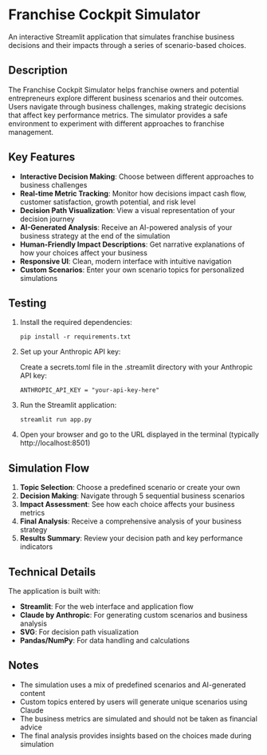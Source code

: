 # Franchise Cockpit Simulator

An interactive Streamlit application that simulates franchise business decisions and their impacts through a series of scenario-based choices.

## Description

The Franchise Cockpit Simulator helps franchise owners and potential entrepreneurs explore different business scenarios and their outcomes. Users navigate through business challenges, making strategic decisions that affect key performance metrics. The simulator provides a safe environment to experiment with different approaches to franchise management.

## Key Features

- **Interactive Decision Making**: Choose between different approaches to business challenges
- **Real-time Metric Tracking**: Monitor how decisions impact cash flow, customer satisfaction, growth potential, and risk level
- **Decision Path Visualization**: View a visual representation of your decision journey
- **AI-Generated Analysis**: Receive an AI-powered analysis of your business strategy at the end of the simulation
- **Human-Friendly Impact Descriptions**: Get narrative explanations of how your choices affect your business
- **Responsive UI**: Clean, modern interface with intuitive navigation
- **Custom Scenarios**: Enter your own scenario topics for personalized simulations

## Testing

1. Install the required dependencies:

   ```
   pip install -r requirements.txt
   ```

2. Set up your Anthropic API key:

   Create a secrets.toml file in the .streamlit directory with your Anthropic API key:

   ```
   ANTHROPIC_API_KEY = "your-api-key-here"
   ```

3. Run the Streamlit application:

   ```
   streamlit run app.py
   ```

4. Open your browser and go to the URL displayed in the terminal (typically http://localhost:8501)

## Simulation Flow

1. **Topic Selection**: Choose a predefined scenario or create your own
2. **Decision Making**: Navigate through 5 sequential business scenarios
3. **Impact Assessment**: See how each choice affects your business metrics
4. **Final Analysis**: Receive a comprehensive analysis of your business strategy
5. **Results Summary**: Review your decision path and key performance indicators

## Technical Details

The application is built with:

- **Streamlit**: For the web interface and application flow
- **Claude by Anthropic**: For generating custom scenarios and business analysis
- **SVG**: For decision path visualization
- **Pandas/NumPy**: For data handling and calculations

## Notes

- The simulation uses a mix of predefined scenarios and AI-generated content
- Custom topics entered by users will generate unique scenarios using Claude
- The business metrics are simulated and should not be taken as financial advice
- The final analysis provides insights based on the choices made during simulation
